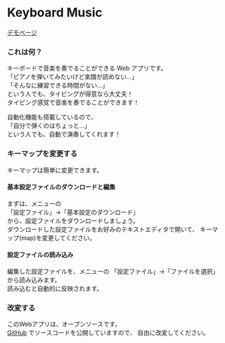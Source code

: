 # Keyboard Music

[デモページ](https://masabando.github.io/keyboard-music/)

### これは何？

キーボードで音楽を奏でることができる Web アプリです。<br>
「ピアノを弾いてみたいけど楽譜が読めない…」<br>
「そんなに練習できる時間がない…」<br>
という人でも、タイピングが得意なら大丈夫！<br>
タイピング感覚で音楽を奏でることができます！<br>

自動化機能も搭載しているので、<br>
「自分で弾くのはちょっと…」<br>
という人でも、自動で演奏してくれます！<br>

### キーマップを変更する

キーマップは簡単に変更できます。

#### 基本設定ファイルのダウンロードと編集

まずは、メニューの<br>
「設定ファイル」→「基本設定のダウンロード」<br>
から、設定ファイルをダウンロードしましょう。<br>
ダウンロードした設定ファイルをお好みのテキストエディタで開いて、
キーマップ(map)を変更してください。

#### 設定ファイルの読み込み

編集した設定ファイルを、メニューの
「設定ファイル」→「ファイルを選択」<br>
から読み込みます。<br>
読み込むと自動的に反映されます。

### 改変する

このWebアプリは、オープンソースです。<br>
[GitHub](https://github.com/masabando/keyboard-music) でソースコードを公開していますので、
自由に改変してください。


